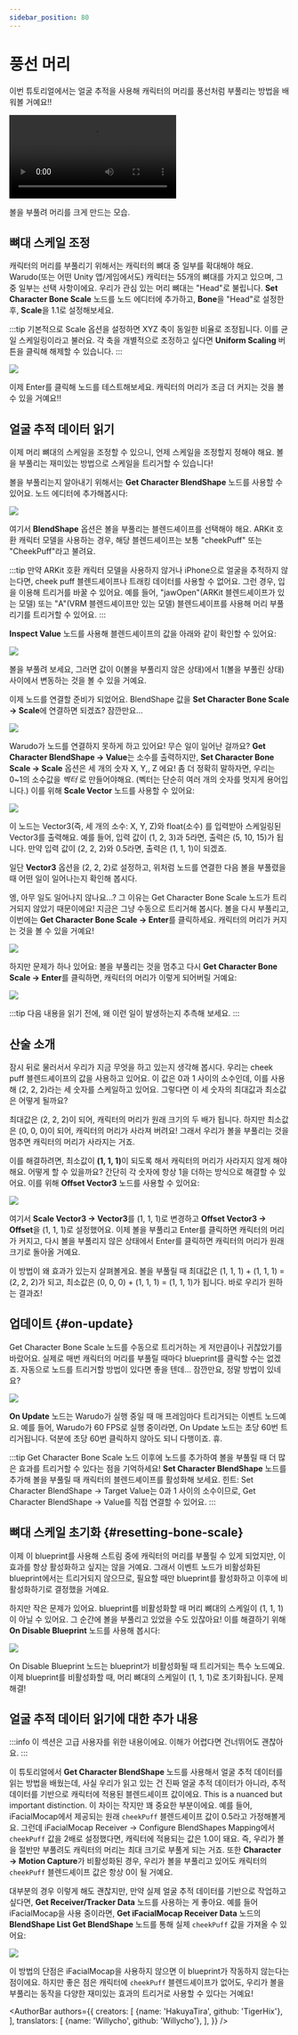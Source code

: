 ```yaml
---
sidebar_position: 80
---
```


# 풍선 머리

이번 튜토리얼에서는 얼굴 추적을 사용해 캐릭터의 머리를 풍선처럼 부풀리는 방법을 배워볼 거예요!!

<div style={{width: '100%'}} className="video-box"><video controls loop src="/doc-img/balloon.mp4" /></div>
<p class="img-desc">볼을 부풀려 머리를 크게 만드는 모습.</p>

## 뼈대 스케일 조정

캐릭터의 머리를 부풀리기 위해서는 캐릭터의 뼈대 중 일부를 확대해야 해요. Warudo(또는 어떤 Unity 앱/게임에서도) 캐릭터는 55개의 뼈대를 가지고 있으며, 그중 일부는 선택 사항이에요. 우리가 관심 있는 머리 뼈대는 "Head"로 불립니다. **Set Character Bone Scale** 노드를 노드 에디터에 추가하고, **Bone**을 "Head"로 설정한 후, **Scale**을 1.1로 설정해보세요.

:::tip
기본적으로 Scale 옵션을 설정하면 XYZ 축이 동일한 비율로 조정됩니다. 이를 균일 스케일링이라고 불러요. 각 축을 개별적으로 조정하고 싶다면 **Uniform Scaling** 버튼을 클릭해 해제할 수 있습니다.
:::

![](/doc-img/en-blueprint-balloon-1.png)

이제 Enter를 클릭해 노드를 테스트해보세요. 캐릭터의 머리가 조금 더 커지는 것을 볼 수 있을 거예요!!

## 얼굴 추적 데이터 읽기

이제 머리 뼈대의 스케일을 조정할 수 있으니, 언제 스케일을 조정할지 정해야 해요. 볼을 부풀리는 재미있는 방법으로 스케일을 트리거할 수 있습니다!

볼을 부풀리는지 알아내기 위해서는 **Get Character BlendShape** 노드를 사용할 수 있어요. 노드 에디터에 추가해봅시다:

![](/doc-img/en-blueprint-balloon-2.png)

여기서 **BlendShape** 옵션은 볼을 부풀리는 블렌드셰이프를 선택해야 해요. ARKit 호환 캐릭터 모델을 사용하는 경우, 해당 블렌드셰이프는 보통 "cheekPuff" 또는 "CheekPuff"라고 불려요.

:::tip
만약 ARKit 호환 캐릭터 모델을 사용하지 않거나 iPhone으로 얼굴을 추적하지 않는다면, cheek puff 블렌드셰이프나 트래킹 데이터를 사용할 수 없어요. 그런 경우, 입을 이용해 트리거를 바꿀 수 있어요. 예를 들어, "jawOpen"(ARKit 블렌드셰이프가 있는 모델) 또는 "A"(VRM 블렌드셰이프만 있는 모델) 블렌드셰이프를 사용해 머리 부풀리기를 트리거할 수 있어요.
:::

**Inspect Value** 노드를 사용해 블렌드셰이프의 값을 아래와 같이 확인할 수 있어요:

![](/doc-img/en-blueprint-balloon-3.png)

볼을 부풀려 보세요, 그러면 값이 0(볼을 부풀리지 않은 상태)에서 1(볼을 부풀린 상태) 사이에서 변동하는 것을 볼 수 있을 거예요.

이제 노드를 연결할 준비가 되었어요. BlendShape 값을 **Set Character Bone Scale → Scale**에 연결하면 되겠죠? 잠깐만요...

![](/doc-img/en-blueprint-balloon-4.png)

Warudo가 노드를 연결하지 못하게 하고 있어요! 무슨 일이 일어난 걸까요? **Get Character BlendShape → Value**는 소수를 출력하지만, **Set Character Bone Scale → Scale** 옵션은 세 개의 숫자 X, Y,, Z 에요! 좀 더 정확히 말하자면, 우리는 0~1의 소수값을 _벡터_ 로 만들어야해요. (벡터는 단순히 여러 개의 숫자를 멋지게 용어입니다.) 이를 위해 **Scale Vector** 노드를 사용할 수 있어요:

![](/doc-img/en-blueprint-balloon-7.png)

이 노드는 Vector3(즉, 세 개의 소수: X, Y, Z)와 float(소수) 를 입력받아 스케일링된 Vector3를 출력해요. 예를 들어, 입력 값이 (1, 2, 3)과 5라면, 출력은 (5, 10, 15)가 됩니다. 만약 입력 값이 (2, 2, 2)와 0.5라면, 출력은 (1, 1, 1)이 되겠죠.

일단 **Vector3** 옵션을 (2, 2, 2)로 설정하고, 위처럼 노드를 연결한 다음 볼을 부풀렸을 때 어떤 일이 일어나는지 확인해 봅시다.

엥, 아무 일도 일어나지 않나요...? 그 이유는 Get Character Bone Scale 노드가 트리거되지 않았기 때문이에요! 지금은 그냥 수동으로 트리거해 봅시다. 볼을 다시 부풀리고, 이번에는 **Get Character Bone Scale → Enter**를 클릭하세요. 캐릭터의 머리가 커지는 것을 볼 수 있을 거예요!

![](/doc-img/en-blueprint-balloon-5.png)

하지만 문제가 하나 있어요: 볼을 부풀리는 것을 멈추고 다시 **Get Character Bone Scale → Enter**를 클릭하면, 캐릭터의 머리가 이렇게 되어버릴 거예요:

![](/doc-img/en-blueprint-balloon-6.png)

:::tip
다음 내용을 읽기 전에, 왜 이런 일이 발생하는지 추측해 보세요.
:::

## 산술 소개

잠시 뒤로 물러서서 우리가 지금 무엇을 하고 있는지 생각해 봅시다. 우리는 cheek puff 블렌드셰이프의 값을 사용하고 있어요. 이 값은 0과 1 사이의 소수인데, 이를 사용해 (2, 2, 2)라는 세 숫자를 스케일하고 있어요. 그렇다면 이 세 숫자의 최대값과 최소값은 어떻게 될까요?

최대값은 (2, 2, 2)이 되어, 캐릭터의 머리가 원래 크기의 두 배가 됩니다. 하지만 최소값은 (0, 0, 0)이 되어, 캐릭터의 머리가 사라져 버려요! 그래서 우리가 볼을 부풀리는 것을 멈추면 캐릭터의 머리가 사라지는 거죠.

이를 해결하려면, 최소값이 <b>(1, 1, 1)</b>이 되도록 해서 캐릭터의 머리가 사라지지 않게 해야 해요. 어떻게 할 수 있을까요? 간단히 각 숫자에 항상 1을 더하는 방식으로 해결할 수 있어요. 이를 위해 **Offset Vector3** 노드를 사용할 수 있어요:

![](/doc-img/en-blueprint-balloon-8.png)

여기서 **Scale Vector3 → Vector3**를 (1, 1, 1)로 변경하고 **Offset Vector3 → Offset**을 (1, 1, 1)로 설정했어요. 이제 볼을 부풀리고 Enter를 클릭하면 캐릭터의 머리가 커지고, 다시 볼을 부풀리지 않은 상태에서 Enter를 클릭하면 캐릭터의 머리가 원래 크기로 돌아올 거예요.

이 방법이 왜 효과가 있는지 살펴볼게요. 볼을 부풀릴 때 최대값은 (1, 1, 1) + (1, 1, 1) = (2, 2, 2)가 되고, 최소값은 (0, 0, 0) + (1, 1, 1) = (1, 1, 1)가 됩니다. 바로 우리가 원하는 결과죠!

## 업데이트 {#on-update}

Get Character Bone Scale 노드를 수동으로 트리거하는 게 저만큼이나 귀찮았기를 바랐어요. 실제로 매번 캐릭터의 머리를 부풀릴 때마다 blueprint를 클릭할 수는 없겠죠. 자동으로 노드를 트리거할 방법이 있다면 좋을 텐데... 잠깐만요, 정말 방법이 있네요?

![](/doc-img/en-blueprint-balloon-9.png)

**On Update** 노드는 Warudo가 실행 중일 때 매 프레임마다 트리거되는 이벤트 노드예요. 예를 들어, Warudo가 60 FPS로 실행 중이라면, On Update 노드는 초당 60번 트리거됩니다. 덕분에 초당 60번 클릭하지 않아도 되니 다행이죠. 휴.

:::tip
Get Character Bone Scale 노드 이후에 노드를 추가하여 볼을 부풀릴 때 더 많은 효과를 트리거할 수 있다는 점을 기억하세요! **Set Character BlendShape** 노드를 추가해 볼을 부풀릴 때 캐릭터의 블렌드셰이프를 활성화해 보세요. 힌트: Set Character BlendShape → Target Value는 0과 1 사이의 소수이므로, Get Character BlendShape → Value를 직접 연결할 수 있어요.
:::

## 뼈대 스케일 초기화 {#resetting-bone-scale}

이제 이 blueprint를 사용해 스트림 중에 캐릭터의 머리를 부풀릴 수 있게 되었지만, 이 효과를 항상 활성화하고 싶지는 않을 거예요. 그래서 이벤트 노드가 비활성화된 blueprint에서는 트리거되지 않으므로, 필요할 때만 blueprint를 활성화하고 이후에 비활성화하기로 결정했을 거예요.

하지만 작은 문제가 있어요. blueprint를 비활성화할 때 머리 뼈대의 스케일이 (1, 1, 1)이 아닐 수 있어요. 그 순간에 볼을 부풀리고 있었을 수도 있잖아요! 이를 해결하기 위해 **On Disable Blueprint** 노드를 사용해 봅시다:

![](/doc-img/en-blueprint-balloon-10.png)

On Disable Blueprint 노드는 blueprint가 비활성화될 때 트리거되는 특수 노드예요. 이제 blueprint를 비활성화할 때, 머리 뼈대의 스케일이 (1, 1, 1)로 초기화됩니다. 문제 해결!

## 얼굴 추적 데이터 읽기에 대한 추가 내용

:::info
이 섹션은 고급 사용자를 위한 내용이에요. 이해가 어렵다면 건너뛰어도 괜찮아요.
:::

이 튜토리얼에서 **Get Character BlendShape** 노드를 사용해서 얼굴 추적 데이터를 읽는 방법을 배웠는데, 사실 우리가 읽고 있는 건 진짜 얼굴 추적 데이터가 아니라, 추적 데이터를 기반으로 캐릭터에 적용된 블렌드셰이프 값이에요.  This is a nuanced but important distinction. 이 차이는 작지만 꽤 중요한 부분이에요. 예를 들어, iFacialMocap에서 제공되는 원래 `cheekPuff` 블렌드셰이프 값이 0.5라고 가정해볼게요. 그런데 iFacialMocap Receiver → Configure BlendShapes Mapping에서 `cheekPuff` 값을 2배로 설정했다면, 캐릭터에 적용되는 값은 1.0이 돼요. 즉, 우리가 볼을 절반만 부풀려도 캐릭터의 머리는 최대 크기로 부풀게 되는 거죠. 또한 **Character → Motion Capture**가 비활성화된 경우, 우리가 볼을 부풀리고 있어도 캐릭터의 `cheekPuff` 블렌드셰이프 값은 항상 0이 될 거예요.

대부분의 경우 이렇게 해도 괜찮지만, 만약 실제 얼굴 추적 데이터를 기반으로 작업하고 싶다면, **Get Receiver/Tracker Data** 노드를 사용하는 게 좋아요. 예를 들어 iFacialMocap을 사용 중이라면, **Get iFacialMocap Receiver Data** 노드의 **BlendShape List Get BlendShape** 노드를 통해 실제 `cheekPuff` 값을 가져올 수 있어요:

![](/doc-img/en-blueprint-balloon-11.png)

이 방법의 단점은 iFacialMocap을 사용하지 않으면 이 blueprint가 작동하지 않는다는 점이에요. 하지만 좋은 점은 캐릭터에 `cheekPuff` 블렌드셰이프가 없어도, 우리가 볼을 부풀리는 동작을 다양한 재미있는 효과의 트리거로 사용할 수 있다는 거예요!

<AuthorBar authors={{
  creators: [
    {name: 'HakuyaTira', github: 'TigerHix'},
  ],
  translators: [
    {name: 'Willycho', github: 'Willycho'},
  ],
}} />
